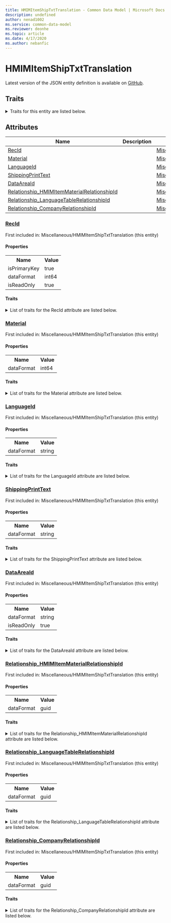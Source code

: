 ```yaml
---
title: HMIMItemShipTxtTranslation - Common Data Model | Microsoft Docs
description: undefined
author: nenad1002
ms.service: common-data-model
ms.reviewer: deonhe
ms.topic: article
ms.date: 4/17/2020
ms.author: nebanfic
---
```


# HMIMItemShipTxtTranslation

  
 Latest version of the JSON entity definition is available on <a href="https://github.com/Microsoft/CDM/tree/master/schemaDocuments/core/erp/Tables/SupplyChain/SalesAndMarketing/Miscellaneous/HMIMItemShipTxtTranslation.cdm.json" target="_blank">GitHub</a>.  

## Traits

<details>
<summary>Traits for this entity are listed below.  
</summary>

**is.identifiedBy**  
  names a specifc identity attribute to use with an entity  <table><tr><th>Parameter</th><th>Value</th><th>Data type</th><th>Explanation</th></tr><tr><td>attribute</td><td>[HMIMItemShipTxtTranslation/(resolvedAttributes)/RecId](#RecId)</td><td>attribute</td><td></td></tr></table>

**is.CDM.entityVersion**  
  <table><tr><th>Parameter</th><th>Value</th><th>Data type</th><th>Explanation</th></tr><tr><td>versionNumber</td><td>"1.0.0"</td><td>string</td><td>semantic version number of the entity</td></tr></table>

**is.application.releaseVersion**  
  <table><tr><th>Parameter</th><th>Value</th><th>Data type</th><th>Explanation</th></tr><tr><td>releaseVersion</td><td>"10.0.13.0"</td><td>string</td><td>semantic version number of the application introducing this entity</td></tr></table>

</details>

## Attributes

|Name|Description|First Included in Instance|
|---|---|---|
|[RecId](#RecId)||<a href="HMIMItemShipTxtTranslation.md" target="_blank">Miscellaneous/HMIMItemShipTxtTranslation</a>|
|[Material](#Material)||<a href="HMIMItemShipTxtTranslation.md" target="_blank">Miscellaneous/HMIMItemShipTxtTranslation</a>|
|[LanguageId](#LanguageId)||<a href="HMIMItemShipTxtTranslation.md" target="_blank">Miscellaneous/HMIMItemShipTxtTranslation</a>|
|[ShippingPrintText](#ShippingPrintText)||<a href="HMIMItemShipTxtTranslation.md" target="_blank">Miscellaneous/HMIMItemShipTxtTranslation</a>|
|[DataAreaId](#DataAreaId)||<a href="HMIMItemShipTxtTranslation.md" target="_blank">Miscellaneous/HMIMItemShipTxtTranslation</a>|
|[Relationship_HMIMItemMaterialRelationshipId](#Relationship_HMIMItemMaterialRelationshipId)||<a href="HMIMItemShipTxtTranslation.md" target="_blank">Miscellaneous/HMIMItemShipTxtTranslation</a>|
|[Relationship_LanguageTableRelationshipId](#Relationship_LanguageTableRelationshipId)||<a href="HMIMItemShipTxtTranslation.md" target="_blank">Miscellaneous/HMIMItemShipTxtTranslation</a>|
|[Relationship_CompanyRelationshipId](#Relationship_CompanyRelationshipId)||<a href="HMIMItemShipTxtTranslation.md" target="_blank">Miscellaneous/HMIMItemShipTxtTranslation</a>|

### <a href=#RecId name="RecId">RecId</a>

First included in: Miscellaneous/HMIMItemShipTxtTranslation (this entity)  

#### Properties

<table><tr><th>Name</th><th>Value</th></tr><tr><td>isPrimaryKey</td><td>true</td></tr><tr><td>dataFormat</td><td>int64</td></tr><tr><td>isReadOnly</td><td>true</td></tr></table>

#### Traits

<details>
<summary>List of traits for the RecId attribute are listed below.</summary>

**is.dataFormat.integer**  
**is.dataFormat.big**  
**is.identifiedBy**  
names a specifc identity attribute to use with an entity  <table><tr><th>Parameter</th><th>Value</th><th>Data type</th><th>Explanation</th></tr><tr><td>attribute</td><td>[HMIMItemShipTxtTranslation/(resolvedAttributes)/RecId](#RecId)</td><td>attribute</td><td></td></tr></table>

**is.readOnly**  
**is.dataFormat.integer**  
**is.dataFormat.big**  
</details>

### <a href=#Material name="Material">Material</a>

First included in: Miscellaneous/HMIMItemShipTxtTranslation (this entity)  

#### Properties

<table><tr><th>Name</th><th>Value</th></tr><tr><td>dataFormat</td><td>int64</td></tr></table>

#### Traits

<details>
<summary>List of traits for the Material attribute are listed below.</summary>

**is.dataFormat.integer**  
**is.dataFormat.big**  
**is.dataFormat.integer**  
**is.dataFormat.big**  
</details>

### <a href=#LanguageId name="LanguageId">LanguageId</a>

First included in: Miscellaneous/HMIMItemShipTxtTranslation (this entity)  

#### Properties

<table><tr><th>Name</th><th>Value</th></tr><tr><td>dataFormat</td><td>string</td></tr></table>

#### Traits

<details>
<summary>List of traits for the LanguageId attribute are listed below.</summary>

**is.dataFormat.character**  
**is.dataFormat.big**  
**is.dataFormat.array**  
**is.dataFormat.character**  
**is.dataFormat.array**  
</details>

### <a href=#ShippingPrintText name="ShippingPrintText">ShippingPrintText</a>

First included in: Miscellaneous/HMIMItemShipTxtTranslation (this entity)  

#### Properties

<table><tr><th>Name</th><th>Value</th></tr><tr><td>dataFormat</td><td>string</td></tr></table>

#### Traits

<details>
<summary>List of traits for the ShippingPrintText attribute are listed below.</summary>

**is.dataFormat.character**  
**is.dataFormat.big**  
**is.dataFormat.array**  
**is.dataFormat.character**  
**is.dataFormat.array**  
</details>

### <a href=#DataAreaId name="DataAreaId">DataAreaId</a>

First included in: Miscellaneous/HMIMItemShipTxtTranslation (this entity)  

#### Properties

<table><tr><th>Name</th><th>Value</th></tr><tr><td>dataFormat</td><td>string</td></tr><tr><td>isReadOnly</td><td>true</td></tr></table>

#### Traits

<details>
<summary>List of traits for the DataAreaId attribute are listed below.</summary>

**is.dataFormat.character**  
**is.dataFormat.big**  
**is.dataFormat.array**  
**is.readOnly**  
**is.dataFormat.character**  
**is.dataFormat.array**  
</details>

### <a href=#Relationship_HMIMItemMaterialRelationshipId name="Relationship_HMIMItemMaterialRelationshipId">Relationship_HMIMItemMaterialRelationshipId</a>

First included in: Miscellaneous/HMIMItemShipTxtTranslation (this entity)  

#### Properties

<table><tr><th>Name</th><th>Value</th></tr><tr><td>dataFormat</td><td>guid</td></tr></table>

#### Traits

<details>
<summary>List of traits for the Relationship_HMIMItemMaterialRelationshipId attribute are listed below.</summary>

**is.dataFormat.character**  
**is.dataFormat.big**  
**is.dataFormat.array**  
**is.dataFormat.guid**  
**means.identity.entityId**  
**is.linkedEntity.identifier**  
Marks the attribute(s) that hold foreign key references to a linked (used as an attribute) entity. This attribute is added to the resolved entity to enumerate the referenced entities.  <table><tr><th>Parameter</th><th>Value</th><th>Data type</th><th>Explanation</th></tr><tr><td>entityReferences</td><td><table><tr><th>entityReference</th><th>attributeReference</th></tr><tr><td><a href="../Worksheet/HMIMItemMaterial.md" target="_blank">/core/erp/Tables/SupplyChain/SalesAndMarketing/Worksheet/HMIMItemMaterial.cdm.json/HMIMItemMaterial</a></td><td><a href="../Worksheet/HMIMItemMaterial.md#RecId" target="_blank">RecId</a></td></tr></table></td><td>entity</td><td>a reference to the constant entity holding the list of entity references</td></tr></table>

**is.dataFormat.guid**  
**is.dataFormat.character**  
**is.dataFormat.array**  
</details>

### <a href=#Relationship_LanguageTableRelationshipId name="Relationship_LanguageTableRelationshipId">Relationship_LanguageTableRelationshipId</a>

First included in: Miscellaneous/HMIMItemShipTxtTranslation (this entity)  

#### Properties

<table><tr><th>Name</th><th>Value</th></tr><tr><td>dataFormat</td><td>guid</td></tr></table>

#### Traits

<details>
<summary>List of traits for the Relationship_LanguageTableRelationshipId attribute are listed below.</summary>

**is.dataFormat.character**  
**is.dataFormat.big**  
**is.dataFormat.array**  
**is.dataFormat.guid**  
**means.identity.entityId**  
**is.linkedEntity.identifier**  
Marks the attribute(s) that hold foreign key references to a linked (used as an attribute) entity. This attribute is added to the resolved entity to enumerate the referenced entities.  <table><tr><th>Parameter</th><th>Value</th><th>Data type</th><th>Explanation</th></tr><tr><td>entityReferences</td><td><table><tr><th>entityReference</th><th>attributeReference</th></tr><tr><td><a href="../../../System/SystemAdministration/Group/LanguageTable.md" target="_blank">/core/erp/Tables/System/SystemAdministration/Group/LanguageTable.cdm.json/LanguageTable</a></td><td><a href="../../../System/SystemAdministration/Group/LanguageTable.md#RecId" target="_blank">RecId</a></td></tr></table></td><td>entity</td><td>a reference to the constant entity holding the list of entity references</td></tr></table>

**is.dataFormat.guid**  
**is.dataFormat.character**  
**is.dataFormat.array**  
</details>

### <a href=#Relationship_CompanyRelationshipId name="Relationship_CompanyRelationshipId">Relationship_CompanyRelationshipId</a>

First included in: Miscellaneous/HMIMItemShipTxtTranslation (this entity)  

#### Properties

<table><tr><th>Name</th><th>Value</th></tr><tr><td>dataFormat</td><td>guid</td></tr></table>

#### Traits

<details>
<summary>List of traits for the Relationship_CompanyRelationshipId attribute are listed below.</summary>

**is.dataFormat.character**  
**is.dataFormat.big**  
**is.dataFormat.array**  
**is.dataFormat.guid**  
**means.identity.entityId**  
**is.linkedEntity.identifier**  
Marks the attribute(s) that hold foreign key references to a linked (used as an attribute) entity. This attribute is added to the resolved entity to enumerate the referenced entities.  <table><tr><th>Parameter</th><th>Value</th><th>Data type</th><th>Explanation</th></tr><tr><td>entityReferences</td><td><table><tr><th>entityReference</th><th>attributeReference</th></tr><tr><td><a href="../../../Finance/Ledger/Main/CompanyInfo.md" target="_blank">/core/erp/Tables/Finance/Ledger/Main/CompanyInfo.cdm.json/CompanyInfo</a></td><td><a href="../../../Finance/Ledger/Main/CompanyInfo.md#RecId" target="_blank">RecId</a></td></tr></table></td><td>entity</td><td>a reference to the constant entity holding the list of entity references</td></tr></table>

**is.dataFormat.guid**  
**is.dataFormat.character**  
**is.dataFormat.array**  
</details>
